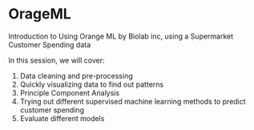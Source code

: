 # OrageML
Introduction to Using Orange ML by Biolab inc, using a Supermarket Customer Spending data

In this session, we will cover:
1. Data cleaning and pre-processing
2. Quickly visualizing data to find out patterns
3. Principle Component Analysis
4. Trying out different supervised machine learning methods to predict customer spending
5. Evaluate different models
